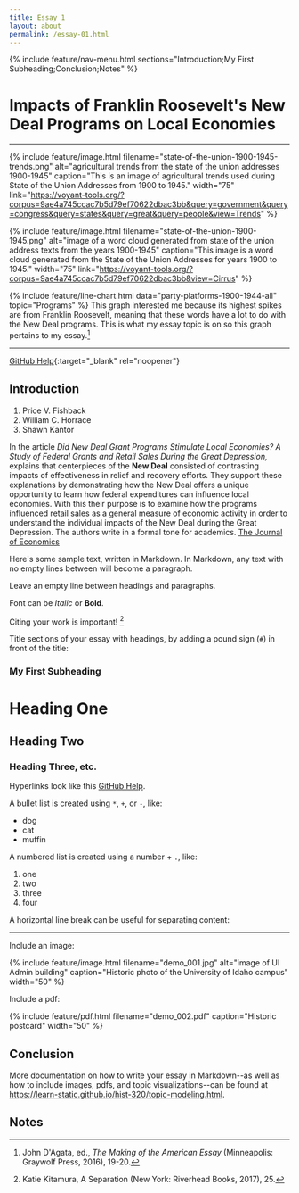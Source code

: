 ```yaml
---
title: Essay 1
layout: about
permalink: /essay-01.html
---
```


{% include feature/nav-menu.html sections="Introduction;My First Subheading;Conclusion;Notes" %}

# Impacts of Franklin Roosevelt's New Deal Programs on Local Economies
---

{% include feature/image.html filename="state-of-the-union-1900-1945-trends.png" alt="agricultural trends from the state of the union addresses 1900-1945" caption="This is an image of agricultural trends used during State of the Union Addresses from 1900 to 1945." width="75" link="https://voyant-tools.org/?corpus=9ae4a745ccac7b5d79ef70622dbac3bb&query=government&query=congress&query=states&query=great&query=people&view=Trends" %}

{% include feature/image.html filename="state-of-the-union-1900-1945.png" alt="image of a word cloud generated from state of the union address texts from the years 1900-1945" caption="This image is a word cloud generated from the State of the Union Addresses for years 1900 to 1945." width="75" link="https://voyant-tools.org/?corpus=9ae4a745ccac7b5d79ef70622dbac3bb&view=Cirrus" %}

{% include feature/line-chart.html data="party-platforms-1900-1944-all" topic="Programs" %}
This graph interested me because its highest spikes are from Franklin Roosevelt, meaning that these words have a lot to do with the New Deal programs. This is what my essay topic is on so this graph pertains to my essay.[^1]

---

[GitHub Help](https://help.github.com/){:target="_blank" rel="noopener"}

## Introduction

1. Price V. Fishback
2. William C. Horrace
3. Shawn Kantor

In the article *Did New Deal Grant Programs Stimulate Local Economies? A Study of Federal Grants and Retail Sales During the Great Depression,* explains that centerpieces of the **New Deal** consisted of contrasting impacts of effectiveness in relief and recovery efforts. They support these explanations by demonstrating how the New Deal offers a unique opportunity to learn how federal expenditures can influence local economies. With this their purpose is to examine how the programs influenced retail sales as a general measure of economic activity in order to understand the individual impacts of the New Deal during the Great Depression. The authors write in a formal tone for academics.
[The Journal of Economics](https://www-jstor-org.uidaho.idm.oclc.org/stable/3875042?seq=1#metadata_info_tab_contents)

Here's some sample text, written in Markdown.
In Markdown, any text with no empty lines between will become a paragraph.

Leave an empty line between headings and paragraphs.

Font can be *Italic* or **Bold**.

Citing your work is important! [^2]

Title sections of your essay with headings, by adding a pound sign (`#`) in front of the title:

### My First Subheading

# Heading One

## Heading Two

### Heading Three, etc.

Hyperlinks look like this [GitHub Help](https://help.github.com/).

A bullet list is created using `*`, `+`, or `-`, like:

- dog
- cat
- muffin

A numbered list is created using a number + `.`, like:

1. one
2. two
6. three
2. four

A horizontal line break can be useful for separating content:

----

Include an image:

{% include feature/image.html filename="demo_001.jpg" alt="image of UI Admin building" caption="Historic photo of the University of Idaho campus" width="50" %}

Include a pdf:

{% include feature/pdf.html filename="demo_002.pdf" caption="Historic postcard" width="50" %}

## Conclusion

More documentation on how to write your essay in Markdown--as well as how to include images, pdfs, and topic visualizations--can be found at <https://learn-static.github.io/hist-320/topic-modeling.html>.

## Notes

[^1]: John D'Agata, ed., *The Making of the American Essay* (Minneapolis: Graywolf Press, 2016), 19-20.

[^2]: Katie Kitamura, A Separation (New York: Riverhead Books, 2017), 25.
